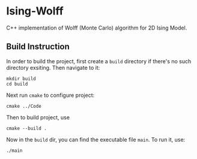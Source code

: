 # Ising-Wolff

C++ implementation of Wolff (Monte Carlo) algorithm for 2D Ising Model.


## Build Instruction

In order to build the project, first create a `build` directory if there's no such directory exsiting. Then navigate to it:
```
mkdir build
cd build
```

Next run `cmake` to configure project:

```
cmake ../Code
```


Then to build project, use

```
cmake --build .
```

Now in the `build` dir, you can find the executable file `main`. To run it, use:

```
./main
```